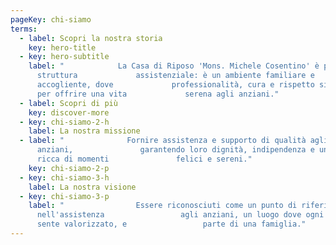 ```yaml
---
pageKey: chi-siamo
terms:
  - label: Scopri la nostra storia
    key: hero-title
  - key: hero-subtitle
    label: "            La Casa di Riposo 'Mons. Michele Cosentino' è più di una
      struttura             assistenziale: è un ambiente familiare e
      accogliente, dove             professionalità, cura e rispetto si uniscono
      per offrire una vita             serena agli anziani."
  - label: Scopri di più
    key: discover-more
  - key: chi-siamo-2-h
    label: La nostra missione
  - label: "              Fornire assistenza e supporto di qualità agli
      anziani,               garantendo loro dignità, indipendenza e una vita
      ricca di momenti               felici e sereni."
    key: chi-siamo-2-p
  - key: chi-siamo-3-h
    label: La nostra visione
  - key: chi-siamo-3-p
    label: "                Essere riconosciuti come un punto di riferimento
      nell'assistenza                 agli anziani, un luogo dove ogni ospite si
      sente valorizzato, e                 parte di una famiglia."
---
```

